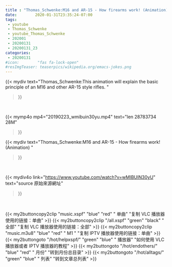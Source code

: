 ```yaml
---
title : "Thomas_Schwenke:M16 and AR-15 - How firearms work! (Animation) "
date:        2020-01-31T23:35:24-07:00
tags:
 - youtube
 - Thomas_Schwenke
 - youtube_Thomas_Schwenke
 - 202001
 - 20200131
 - 20200131_23
categories:
 - 20200131
#icon:        "fas fa-lock-open"
#resImgTeaser: teaserpics/wikipedia.org/emacs-jokes.png
---
```


{{< mydiv text="Thomas_Schwenke:This animation will explain the basic principle of an M16 and other AR-15 style rifles. "
>}}
<br>


{{< mymp4o mp4="20190223_wmibuin30yu.mp4"
text="len 28783734    28M"
>}}


{{< mydiv text="Thomas_Schwenke:M16 and AR-15 - How firearms work! (Animation) "
>}}
<br>

{{< mydiv4o link="https://www.youtube.com/watch?v=wMIBUIN30yU"
text="source 原始來源網址"
>}}


<br>

{{< my2buttoncopy2clip "music.xspf"        "blue"   "red"    " 单曲"  "复制 VLC 播放器使用的链接：单曲" >}} {{< my2buttoncopy2clip "/all.xspf"         "green"  "black"  " 全部"  "复制 VLC 播放器使用的链接：全部" >}} {{< my2buttoncopy2clip "music.m3u8"        "blue"   "red"    " M1 "    "复制 IPTV 播放器使用的链接：单曲" >}} {{< my2buttongoto      "/hot/helpxspf/"    "green"  "blue"   " 播放器" "如何使用 VLC 播放器或者 IPTV 播放器的教程" >}} {{< my2buttongoto      "/hot/endothers/"   "blue"   "red"    " 月份"   "转到月份总目录" >}} {{< my2buttongoto      "/hot/alltags/"     "green"  "blue"   " 列表"   "转到文章总列表" >}} 
